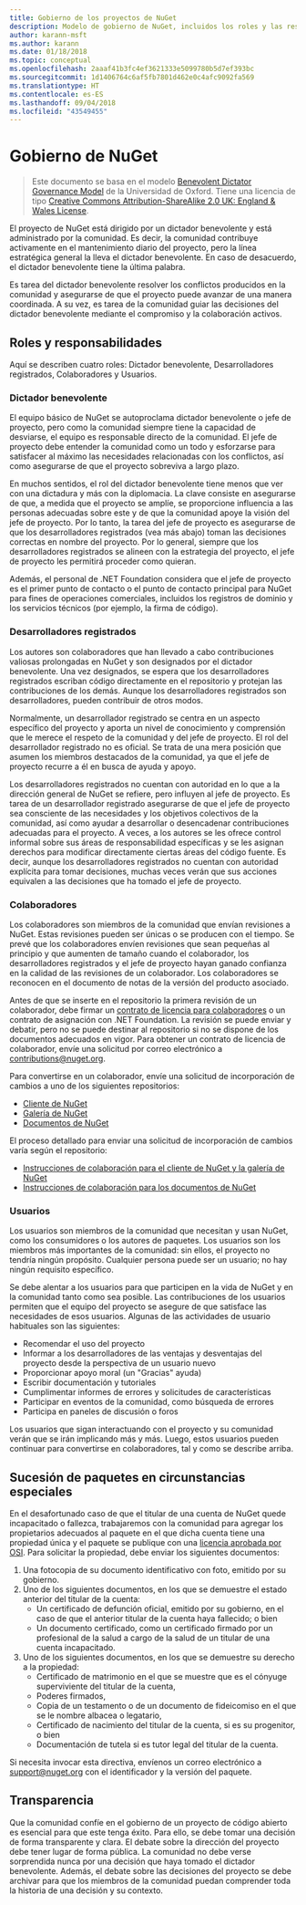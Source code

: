 ```yaml
---
title: Gobierno de los proyectos de NuGet
description: Modelo de gobierno de NuGet, incluidos los roles y las responsabilidades de desarrolladores registrados, colaboradores y usuarios.
author: karann-msft
ms.author: karann
ms.date: 01/18/2018
ms.topic: conceptual
ms.openlocfilehash: 2aaaf41b3fc4ef3621333e5099780b5d7ef393bc
ms.sourcegitcommit: 1d1406764c6af5fb7801d462e0c4afc9092fa569
ms.translationtype: HT
ms.contentlocale: es-ES
ms.lasthandoff: 09/04/2018
ms.locfileid: "43549455"
---
```

# <a name="nuget-governance"></a>Gobierno de NuGet

> Este documento se basa en el modelo [Benevolent Dictator Governance Model](http://www.oss-watch.ac.uk/resources/benevolentdictatorgovernancemodel) de la Universidad de Oxford. Tiene una licencia de tipo [Creative Commons Attribution-ShareAlike 2.0 UK: England & Wales License](http://creativecommons.org/licenses/by-sa/2.0/uk/).

El proyecto de NuGet está dirigido por un dictador benevolente y está administrado por la comunidad. Es decir, la comunidad contribuye activamente en el mantenimiento diario del proyecto, pero la línea estratégica general la lleva el dictador benevolente. En caso de desacuerdo, el dictador benevolente tiene la última palabra.

Es tarea del dictador benevolente resolver los conflictos producidos en la comunidad y asegurarse de que el proyecto puede avanzar de una manera coordinada. A su vez, es tarea de la comunidad guiar las decisiones del dictador benevolente mediante el compromiso y la colaboración activos.

## <a name="roles-and-responsibilities"></a>Roles y responsabilidades

Aquí se describen cuatro roles: Dictador benevolente, Desarrolladores registrados, Colaboradores y Usuarios.

### <a name="benevolent-dictator"></a>Dictador benevolente

El equipo básico de NuGet se autoproclama dictador benevolente o jefe de proyecto, pero como la comunidad siempre tiene la capacidad de desviarse, el equipo es responsable directo de la comunidad. El jefe de proyecto debe entender la comunidad como un todo y esforzarse para satisfacer al máximo las necesidades relacionadas con los conflictos, así como asegurarse de que el proyecto sobreviva a largo plazo.

En muchos sentidos, el rol del dictador benevolente tiene menos que ver con una dictadura y más con la diplomacia. La clave consiste en asegurarse de que, a medida que el proyecto se amplíe, se proporcione influencia a las personas adecuadas sobre este y de que la comunidad apoye la visión del jefe de proyecto. Por lo tanto, la tarea del jefe de proyecto es asegurarse de que los desarrolladores registrados (vea más abajo) toman las decisiones correctas en nombre del proyecto. Por lo general, siempre que los desarrolladores registrados se alineen con la estrategia del proyecto, el jefe de proyecto les permitirá proceder como quieran.

Además, el personal de .NET Foundation considera que el jefe de proyecto es el primer punto de contacto o el punto de contacto principal para NuGet para fines de operaciones comerciales, incluidos los registros de dominio y los servicios técnicos (por ejemplo, la firma de código).

### <a name="committers"></a>Desarrolladores registrados

Los autores son colaboradores que han llevado a cabo contribuciones valiosas prolongadas en NuGet y son designados por el dictador benevolente. Una vez designados, se espera que los desarrolladores registrados escriban código directamente en el repositorio y protejan las contribuciones de los demás. Aunque los desarrolladores registrados son desarrolladores, pueden contribuir de otros modos.

Normalmente, un desarrollador registrado se centra en un aspecto específico del proyecto y aporta un nivel de conocimiento y comprensión que le merece el respeto de la comunidad y del jefe de proyecto. El rol del desarrollador registrado no es oficial. Se trata de una mera posición que asumen los miembros destacados de la comunidad, ya que el jefe de proyecto recurre a él en busca de ayuda y apoyo.

Los desarrolladores registrados no cuentan con autoridad en lo que a la dirección general de NuGet se refiere, pero influyen al jefe de proyecto. Es tarea de un desarrollador registrado asegurarse de que el jefe de proyecto sea consciente de las necesidades y los objetivos colectivos de la comunidad, así como ayudar a desarrollar o desencadenar contribuciones adecuadas para el proyecto. A veces, a los autores se les ofrece control informal sobre sus áreas de responsabilidad específicas y se les asignan derechos para modificar directamente ciertas áreas del código fuente. Es decir, aunque los desarrolladores registrados no cuentan con autoridad explícita para tomar decisiones, muchas veces verán que sus acciones equivalen a las decisiones que ha tomado el jefe de proyecto.

### <a name="contributors"></a>Colaboradores

Los colaboradores son miembros de la comunidad que envían revisiones a NuGet. Estas revisiones pueden ser únicas o se producen con el tiempo. Se prevé que los colaboradores envíen revisiones que sean pequeñas al principio y que aumenten de tamaño cuando el colaborador, los desarrolladores registrados y el jefe de proyecto hayan ganado confianza en la calidad de las revisiones de un colaborador. Los colaboradores se reconocen en el documento de notas de la versión del producto asociado.

Antes de que se inserte en el repositorio la primera revisión de un colaborador, debe firmar un [contrato de licencia para colaboradores](http://en.wikipedia.org/wiki/Contributor_License_Agreement) o un contrato de asignación con .NET Foundation. La revisión se puede enviar y debatir, pero no se puede destinar al repositorio si no se dispone de los documentos adecuados en vigor. Para obtener un contrato de licencia de colaborador, envíe una solicitud por correo electrónico a [contributions@nuget.org](mailto:contributions@nuget.org).

Para convertirse en un colaborador, envíe una solicitud de incorporación de cambios a uno de los siguientes repositorios:

- [Cliente de NuGet](https://github.com/NuGet/NuGet.Client)
- [Galería de NuGet](https://github.com/nuget/nugetgallery)
- [Documentos de NuGet](https://github.com/nuget/nugetdocs)

El proceso detallado para enviar una solicitud de incorporación de cambios varía según el repositorio:

- [Instrucciones de colaboración para el cliente de NuGet y la galería de NuGet](https://github.com/NuGet/Home/wiki/Contributing-to-NuGet)
- [Instrucciones de colaboración para los documentos de NuGet](https://github.com/NuGet/NuGetDocs/wiki/Contributing-to-NuGet-Documentation)

### <a name="users"></a>Usuarios

Los usuarios son miembros de la comunidad que necesitan y usan NuGet, como los consumidores o los autores de paquetes. Los usuarios son los miembros más importantes de la comunidad: sin ellos, el proyecto no tendría ningún propósito. Cualquier persona puede ser un usuario; no hay ningún requisito específico.

Se debe alentar a los usuarios para que participen en la vida de NuGet y en la comunidad tanto como sea posible. Las contribuciones de los usuarios permiten que el equipo del proyecto se asegure de que satisface las necesidades de esos usuarios. Algunas de las actividades de usuario habituales son las siguientes:

- Recomendar el uso del proyecto
- Informar a los desarrolladores de las ventajas y desventajas del proyecto desde la perspectiva de un usuario nuevo
- Proporcionar apoyo moral (un "Gracias" ayuda)
- Escribir documentación y tutoriales
- Cumplimentar informes de errores y solicitudes de características
- Participar en eventos de la comunidad, como búsqueda de errores
- Participa en paneles de discusión o foros

Los usuarios que sigan interactuando con el proyecto y su comunidad verán que se irán implicando más y más. Luego, estos usuarios pueden continuar para convertirse en colaboradores, tal y como se describe arriba.

## <a name="package-succession-under-special-circumstances"></a>Sucesión de paquetes en circunstancias especiales

En el desafortunado caso de que el titular de una cuenta de NuGet quede incapacitado o fallezca, trabajaremos con la comunidad para agregar los propietarios adecuados al paquete en el que dicha cuenta tiene una propiedad única y el paquete se publique con una [licencia aprobada por OSI](https://opensource.org/licenses/alphabetical). Para solicitar la propiedad, debe enviar los siguientes documentos:

1. Una fotocopia de su documento identificativo con foto, emitido por su gobierno.
1. Uno de los siguientes documentos, en los que se demuestre el estado anterior del titular de la cuenta: 
    - Un certificado de defunción oficial, emitido por su gobierno, en el caso de que el anterior titular de la cuenta haya fallecido; o bien
    - Un documento certificado, como un certificado firmado por un profesional de la salud a cargo de la salud de un titular de una cuenta incapacitado.
1. Uno de los siguientes documentos, en los que se demuestre su derecho a la propiedad: 
    - Certificado de matrimonio en el que se muestre que es el cónyuge superviviente del titular de la cuenta,
    - Poderes firmados,
    - Copia de un testamento o de un documento de fideicomiso en el que se le nombre albacea o legatario,
    - Certificado de nacimiento del titular de la cuenta, si es su progenitor, o bien
    - Documentación de tutela si es tutor legal del titular de la cuenta.

Si necesita invocar esta directiva, envíenos un correo electrónico a [support@nuget.org](mailto:support@nuget.org) con el identificador y la versión del paquete.

## <a name="transparency"></a>Transparencia

Que la comunidad confíe en el gobierno de un proyecto de código abierto es esencial para que este tenga éxito. Para ello, se debe tomar una decisión de forma transparente y clara. El debate sobre la dirección del proyecto debe tener lugar de forma pública. La comunidad no debe verse sorprendida nunca por una decisión que haya tomado el dictador benevolente. Además, el debate sobre las decisiones del proyecto se debe archivar para que los miembros de la comunidad puedan comprender toda la historia de una decisión y su contexto.
